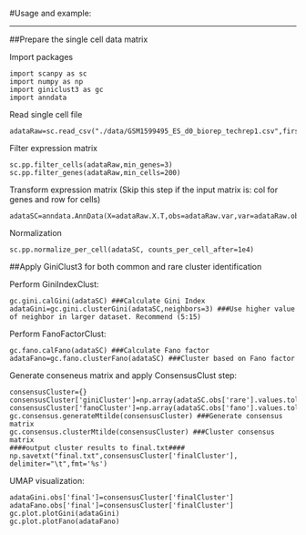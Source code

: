 #Usage and example:

-----
##Prepare the single cell data matrix

Import packages

    import scanpy as sc
    import numpy as np
    import giniclust3 as gc
    import anndata

Read single cell file

    adataRaw=sc.read_csv("./data/GSM1599495_ES_d0_biorep_techrep1.csv",first_column_names=True)

Filter expression matrix

    sc.pp.filter_cells(adataRaw,min_genes=3)
    sc.pp.filter_genes(adataRaw,min_cells=200)

Transform expression matrix (Skip this step if the input matrix is: col for genes and row for cells)

    adataSC=anndata.AnnData(X=adataRaw.X.T,obs=adataRaw.var,var=adataRaw.obs)

Normalization

    sc.pp.normalize_per_cell(adataSC, counts_per_cell_after=1e4)

##Apply GiniClust3 for both common and rare cluster identification


Perform GiniIndexClust:

    gc.gini.calGini(adataSC) ###Calculate Gini Index
    adataGini=gc.gini.clusterGini(adataSC,neighbors=3) ###Use higher value of neighbor in larger dataset. Recommend (5:15)

Perform FanoFactorClust:

    gc.fano.calFano(adataSC) ###Calculate Fano factor
    adataFano=gc.fano.clusterFano(adataSC) ###Cluster based on Fano factor

Generate conseneus matrix and apply ConsensusClust step:

    consensusCluster={}
    consensusCluster['giniCluster']=np.array(adataSC.obs['rare'].values.tolist())
    consensusCluster['fanoCluster']=np.array(adataSC.obs['fano'].values.tolist())
    gc.consensus.generateMtilde(consensusCluster) ###Generate consensus matrix
    gc.consensus.clusterMtilde(consensusCluster) ###Cluster consensus matrix
    ####output cluster results to final.txt####
    np.savetxt("final.txt",consensusCluster['finalCluster'], delimiter="\t",fmt='%s')

UMAP visualization:

    adataGini.obs['final']=consensusCluster['finalCluster']
    adataFano.obs['final']=consensusCluster['finalCluster']
    gc.plot.plotGini(adataGini)
    gc.plot.plotFano(adataFano)
